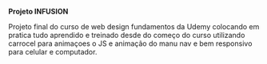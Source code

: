 **Projeto INFUSION**

Projeto final do curso de web design fundamentos da Udemy colocando em pratica tudo aprendido e treinado desde do começo do curso utilizando carrocel para animaçoes o JS e animação do manu nav e bem responsivo para celular e computador.
